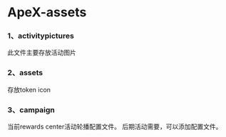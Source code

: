 # ApeX-assets

### 1、activitypictures
此文件主要存放活动图片
### 2、assets
存放token icon
### 3、campaign
当前rewards center活动轮播配置文件。
后期活动需要，可以添加配置文件。
